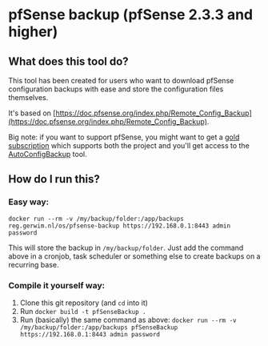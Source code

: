 # pfSense backup (pfSense 2.3.3 and higher)
## What does this tool do?
This tool has been created for users who want to download pfSense configuration backups with ease and store the configuration files themselves.  
  
It's based on [https://doc.pfsense.org/index.php/Remote_Config_Backup](https://doc.pfsense.org/index.php/Remote_Config_Backup).
  
Big note: if you want to support pfSense, you might want to get a [gold subscription](https://portal.pfsense.org/members/signup/gold) which supports both the project and you'll get access to the [AutoConfigBackup](https://doc.pfsense.org/index.php/AutoConfigBackup) tool.

## How do I run this?
### Easy way:
`docker run --rm -v /my/backup/folder:/app/backups reg.gerwim.nl/os/pfsense-backup https://192.168.0.1:8443 admin password`  
  
This will store the backup in `/my/backup/folder`. Just add the command above in a cronjob, task scheduler or something else to create backups on a recurring base.

### Compile it yourself way:
1) Clone this git repository (and `cd` into it)  
2) Run `docker build -t pfSenseBackup .`  
3) Run (basically) the same command as above: `docker run --rm -v /my/backup/folder:/app/backups pfSenseBackup https://192.168.0.1:8443 admin password`